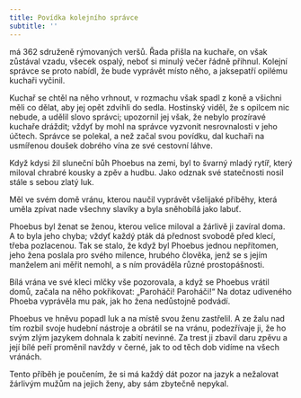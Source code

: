 ```yaml
---
title: Povídka kolejního správce
subtitle: ''
---
```


má 362 sdruženě rýmovaných veršů. Řada přišla na kuchaře, on však zůstával vzadu, všecek ospalý, neboť si minulý večer řádně přihnul. Kolejní správce se proto nabídl, že bude vyprávět místo něho, a jaksepatří opilému kuchaři vyčinil.

  

Kuchař se chtěl na něho vrhnout, v rozmachu však spadl z koně a všichni měli co dělat, aby jej opět zdvihli do sedla. Hostinský viděl, že s opilcem nic nebude, a udělil slovo správci; upozornil jej však, že nebylo prozíravé kuchaře dráždit; vždyť by mohl na správce vyzvonit nesrovnalosti v jeho účtech. Správce se polekal, a než začal svou povídku, dal kuchaři na usmířenou doušek dobrého vína ze své cestovní láhve.

Když kdysi žil sluneční bůh Phoebus na zemi, byl to švarný mladý rytíř, který miloval chrabré kousky a zpěv a hudbu. Jako odznak své statečnosti nosil stále s sebou zlatý luk.

Měl ve svém domě vránu, kterou naučil vyprávět všelijaké příběhy, která uměla zpívat nade všechny slavíky a byla sněhobílá jako labuť.

Phoebus byl ženat se ženou, kterou velice miloval a žárlivě ji zavíral doma. A to byla jeho chyba; vždyť každý pták dá přednost svobodě před klecí, třeba pozlacenou. Tak se stalo, že když byl Phoebus jednou nepřítomen, jeho žena poslala pro svého milence, hrubého člověka, jenž se s jejím manželem ani měřit nemohl, a s ním prováděla různé prostopášnosti.

Bílá vrána ve své kleci mlčky vše pozorovala, a když se Phoebus vrátil domů, začala na něho pokřikovat: „Paroháči! Paroháči!“ Na dotaz udiveného Phoeba vyprávěla mu pak, jak ho žena nedůstojně podvádí.

Phoebus ve hněvu popadl luk a na místě svou ženu zastřelil. A ze žalu nad tím rozbil svoje hudební nástroje a obrátil se na vránu, podezřívaje ji, že ho svým zlým jazykem dohnala k zabití nevinné. Za trest ji zbavil daru zpěvu a její bílé peří proměnil navždy v černé, jak to od těch dob vidíme na všech vránách.

Tento příběh je poučením, že si má každý dát pozor na jazyk a nežalovat žárlivým mužům na jejich ženy, aby sám zbytečně nepykal.
